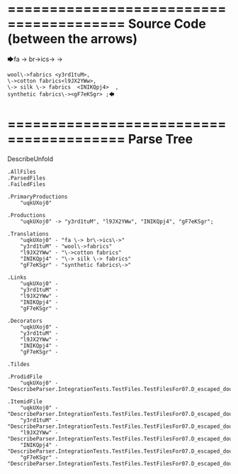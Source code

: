 ========================================
Source Code (between the arrows)
========================================

🡆fa \-> br\->ics\-> <uqkUXoj0>->

    wool\->fabrics <y3rd1tuM>,
    \->cotton fabrics<l9JX2YWw>,
    \-> silk \-> fabrics  <INIKQpj4>  ,
    synthetic fabrics\-><gF7eKSgr> ;🡄

========================================
Parse Tree
========================================
DescribeUnfold

    .AllFiles
    .ParsedFiles
    .FailedFiles

    .PrimaryProductions
        "uqkUXoj0" 

    .Productions
        "uqkUXoj0" -> "y3rd1tuM", "l9JX2YWw", "INIKQpj4", "gF7eKSgr";

    .Translations
        "uqkUXoj0" - "fa \-> br\->ics\->"
        "y3rd1tuM" - "wool\->fabrics"
        "l9JX2YWw" - "\->cotton fabrics"
        "INIKQpj4" - "\-> silk \-> fabrics"
        "gF7eKSgr" - "synthetic fabrics\->"

    .Links
        "uqkUXoj0" - 
        "y3rd1tuM" - 
        "l9JX2YWw" - 
        "INIKQpj4" - 
        "gF7eKSgr" - 

    .Decorators
        "uqkUXoj0" - 
        "y3rd1tuM" - 
        "l9JX2YWw" - 
        "INIKQpj4" - 
        "gF7eKSgr" - 

    .Tildes

    .ProdidFile
        "uqkUXoj0" - "DescribeParser.IntegrationTests.TestFiles.TestFilesFor07.D_escaped_double_characters1.ds"

    .ItemidFile
        "uqkUXoj0" - "DescribeParser.IntegrationTests.TestFiles.TestFilesFor07.D_escaped_double_characters1.ds"
        "y3rd1tuM" - "DescribeParser.IntegrationTests.TestFiles.TestFilesFor07.D_escaped_double_characters1.ds"
        "l9JX2YWw" - "DescribeParser.IntegrationTests.TestFiles.TestFilesFor07.D_escaped_double_characters1.ds"
        "INIKQpj4" - "DescribeParser.IntegrationTests.TestFiles.TestFilesFor07.D_escaped_double_characters1.ds"
        "gF7eKSgr" - "DescribeParser.IntegrationTests.TestFiles.TestFilesFor07.D_escaped_double_characters1.ds"

